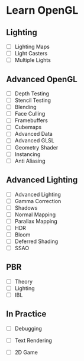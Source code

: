 # Learn OpenGL

## Lighting

* [ ] Lighting Maps
* [ ] Light Casters
* [ ] Multiple Lights

## Advanced OpenGL

* [ ] Depth Testing
* [ ] Stencil Testing
* [ ] Blending
* [ ] Face Culling
* [ ] Framebuffers
* [ ] Cubemaps
* [ ] Advanced Data
* [ ] Advanced GLSL
* [ ] Geometry Shader
* [ ] Instancing
* [ ] Anti Aliasing

## Advanced Lighting

* [ ] Advanced Lighting
* [ ] Gamma Correction
* [ ] Shadows
* [ ] Normal Mapping
* [ ] Parallax Mapping
* [ ] HDR
* [ ] Bloom
* [ ] Deferred Shading
* [ ] SSAO

## PBR

* [ ] Theory
* [ ] Lighting
* [ ] IBL

## In Practice

* [ ] Debugging
* [ ] Text Rendering
* [ ] 2D Game

